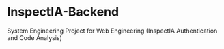 # InspectIA-Backend
System Engineering Project for Web Engineering (InspectIA Authentication and Code Analysis)
